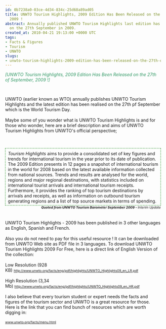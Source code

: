 ```yaml
---
id: 0b7238a0-03ce-4d34-834c-25d68a89ad05
title: UNWTO Tourism Highlights, 2009 Edition Has Been Released on the 27th of September,
  2009 !
abstract: Annually published UNWTO Tourism Highlights last edition has been released
  on the 27th September in 2009.
created_at: 2010-04-21 19:13:00 +0000 UTC
tags:
- Facts & Figures
- Tourism
- UNWTO
slugs:
- unwto-tourism-highlights-2009-edition-has-been-released-on-the-27th-of-september-2009
---
```


<p><em><span style="color: #339966;">[UNWTO Tourism Highlights, 2009 Edition Has Been Released on the 27th of September, 2009 !]</span></em></p>
<p><span style="color: #339966;"><br /></span></p>
<p>UNWTO (earlier known as WTO) annually publishes UNWTO Tourism Highlights and the latest edition has been realised on the 27th pf September which is the World Tourism Day.<br /> <br /> Maybe some of you wonder what is UNWTO Tourism Highlights is and for those who wonder, here are a brief description and aims of UNWTO Tourism Highlights from UNWTO's official perspective;<br /> <br /> <br /></p>
<div style="padding: 8px 5px 5px 8px; border: 1px dashed green;"><span style="font-style: italic;">Tourism Highlights</span> aims to provide a consolidated set of key figures and trends for international tourism in the year prior to its date of publication. The 2009 Edition presents in 12 pages a snapshot of international tourism in the world for 2008 based on the latest available information collected from national sources. Trends and results are analysed for the world, regions and major regional destinations, with statistics included on international tourist arrivals and international tourism receipts. Furthermore, it provides the ranking of top tourism destinations by arrivals and receipts, as well as information on outbound tourism generating regions and a list of top source markets in terms of spending.</div>
<p style="margin: 0px; text-align: right;"><span style="font-weight: bold; font-style: italic; font-size: 8pt;">Quoted from UNWTO Tourism Barometer September 2009 - </span><span style="font-style: italic; font-size: 8pt;">Interim Update</span></p>
<p style="margin: 0px; text-align: right;">&nbsp;</p>
<p style="margin: 0px; text-align: left;">&nbsp;</p>
<p style="margin: 0px; text-align: left;">UNWTO Tourism Highlights - 2009 has been published in 3 other languages as English, Spanish and French.</p>
<p style="margin: 0px; text-align: left;">&nbsp;</p>
<p style="margin: 0px; text-align: left;">Also you do not need to pay for this useful resource ! It can be downloaded from UNWTO Web site as PDF file in 3 languages. To download UNWTO Tourism Highlights 2009 For Free, here is a direct link of English Version of the collection:</p>
<p style="margin: 0px; text-align: left;">&nbsp;</p>
<p style="margin: 0px; text-align: left;">Low Resolution (928 KB)&nbsp;<span style="color: #ffffff;"><a href="http://www.unwto.org/facts/eng/pdf/highlights/UNWTO_Highlights09_en_LR.pdf" target="_self"><span style="font-size: 8pt;">http://www.unwto.org/facts/eng/pdf/highlights/UNWTO_Highlights09_en_LR.pdf</span></a></span></p>
<p style="margin: 0px; text-align: left;">&nbsp;</p>
<p style="margin: 0px; text-align: left;">High Resolution (3,34 Mb)&nbsp;<span style="color: #ffffff;"><a href="http://www.unwto.org/facts/eng/pdf/highlights/UNWTO_Highlights09_en_HR.pdf" target="_self"><span style="font-size: 8pt;">http://www.unwto.org/facts/eng/pdf/highlights/UNWTO_Highlights09_en_HR.pdf</span></a></span></p>
<p style="margin: 0px; text-align: left;">&nbsp;</p>
<p style="margin: 0px; text-align: left;">I also believe that every tourism student or expert needs the facts and figures of the tourism sector and UNWTO is a great resource for those. Here is the link that you can find bunch of resources which are worth digging in:</p>
<p style="margin: 0px; text-align: left;">&nbsp;</p>
<p style="margin: 0px; text-align: left;"><a href="www.unwto.org/facts/menu.html" target="_self"><span style="font-size: 8pt;">www.unwto.org/facts/menu.html</span></a></p>